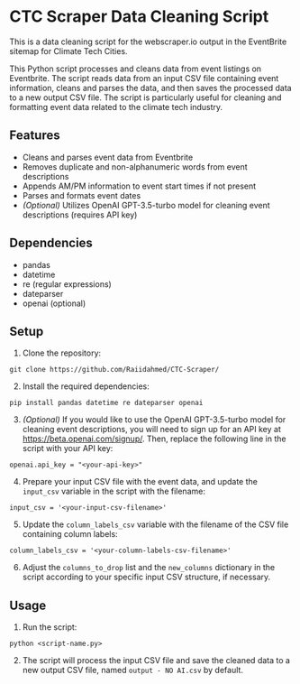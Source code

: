 # CTC Scraper Data Cleaning Script

This is a data cleaning script for the webscraper.io output in the EventBrite sitemap for Climate Tech Cities.

This Python script processes and cleans data from event listings on Eventbrite. The script reads data from an input CSV file containing event information, cleans and parses the data, and then saves the processed data to a new output CSV file. The script is particularly useful for cleaning and formatting event data related to the climate tech industry.

## Features

- Cleans and parses event data from Eventbrite
- Removes duplicate and non-alphanumeric words from event descriptions
- Appends AM/PM information to event start times if not present
- Parses and formats event dates
- _(Optional)_ Utilizes OpenAI GPT-3.5-turbo model for cleaning event descriptions (requires API key)

## Dependencies

- pandas
- datetime
- re (regular expressions)
- dateparser
- openai (optional)

## Setup

1. Clone the repository:

`git clone https://github.com/Raiidahmed/CTC-Scraper/`

2. Install the required dependencies:

`pip install pandas datetime re dateparser openai`

3. _(Optional)_ If you would like to use the OpenAI GPT-3.5-turbo model for cleaning event descriptions, you will need to sign up for an API key at https://beta.openai.com/signup/. Then, replace the following line in the script with your API key:

`openai.api_key = "<your-api-key>"`

4. Prepare your input CSV file with the event data, and update the `input_csv` variable in the script with the filename:

`input_csv = '<your-input-csv-filename>'`

5. Update the `column_labels_csv` variable with the filename of the CSV file containing column labels:

`column_labels_csv = '<your-column-labels-csv-filename>'`

6. Adjust the `columns_to_drop` list and the `new_columns` dictionary in the script according to your specific input CSV structure, if necessary.

## Usage

1. Run the script:

`python <script-name.py>`

2. The script will process the input CSV file and save the cleaned data to a new output CSV file, named `output - NO AI.csv` by default.


